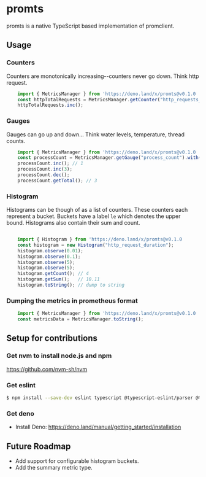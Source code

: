 # promts

promts is a native TypeScript based implementation of promclient.  

## Usage

### Counters
Counters are monotonically increasing--counters never go down.  Think http request.
```ts
    import { MetricsManager } from 'https://deno.land/x/promts@v0.1.0
    const httpTotalRequests = MetricsManager.getCounter("http_requests_total").with({ service: "web" });
    httpTotalRequests.inc();
```

### Gauges
Gauges can go up and down... Think water levels, temperature, thread counts.
```ts
    import { MetricsManager } from 'https://deno.land/x/promts@v0.1.0
    const processCount = MetricsManager.getGauge("process_count").with({app:"server"});
    processCount.inc(); // 1
    processCount.inc(3);
    processCount.dec(); 
    processCount.getTotal(); // 3

```

### Histogram
Histograms can be though of as a list of counters.  These counters each represent a bucket.  Buckets have a label `le` which denotes the upper bound.  Histograms also contain their sum and count.
```ts

    import { Histogram } from 'https://deno.land/x/promts@v0.1.0
    const histogram = new Histogram("http_request_duration");
    histogram.observe(0.01);
    histogram.observe(0.1);
    histogram.observe(5);
    histogram.observe(5);
    histogram.getCount(); // 4
    histogram.getSum();   // 10.11
    histogram.toString(); // dump to string

```

### Dumping the metrics in prometheus format
```ts
    import { MetricsManager } from 'https://deno.land/x/promts@v0.1.0
    const metricsData = MetricsManager.toString();
```

## Setup for contributions

### Get nvm to install node.js and npm

https://github.com/nvm-sh/nvm


### Get eslint

```bash
$ npm install --save-dev eslint typescript @typescript-eslint/parser @typescript-eslint/eslint-plugin
```

### Get deno

+ Install Deno: https://deno.land/manual/getting_started/installation


## Future Roadmap

+ Add support for configurable histogram buckets.
+ Add the summary metric type.

